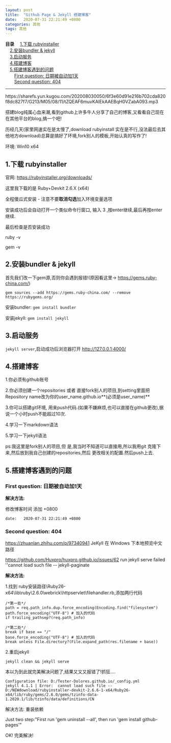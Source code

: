 ```yaml
---
layout: post
title:  "Github Page & Jekyll 搭建博客"
date:   2020-07-31 22:21:49 +0800
categories: 其他
tags: 其他
---
```

<a name="index">**目录**</a>
&emsp;<a href="#0">1.下载 rubyinstaller</a>  
&emsp;<a href="#1">2.安装bundler & jekyll</a>  
&emsp;<a href="#2">3.启动服务</a>  
&emsp;<a href="#3">4.搭建博客</a>  
&emsp;<a href="#4">5.搭建博客遇到的问题</a>  
&emsp;&emsp;<a href="#5">First question: 日期被自动加1天</a>  
&emsp;&emsp;<a href="#6">Second question: 404</a>  

***
<p>https://sharefs.yun.kugou.com/202008030050/6f3e60d91e216b702cda820f8dc827f7/G213/M05/08/11/tZQEAF6muvKAIEkAAEBqH0VZabA093.mp3</p>
搭建blog纯属心血来潮,看到github上许多牛人分享了自己的博客,又看看自己现在在其他平台的blog,搞一个吧!

历经几天(家里网速实在是太慢了,download rubyinstall 实在是不行,没法最后去其他地方download)总算是搞好了环境,fork别人的模板,开始认真的写作了!

环境: Win10 x64 

## <a name="0">1.下载 rubyinstaller
官网: https://rubyinstaller.org/downloads/

这里我下载的是 Ruby+Devkit 2.6.X (x64)

全程傻瓜式安装 - 注意不要**取消勾选**加入环境变量选项

安装成功后会自动打开一个类似命令行窗口, 输入 3 ,按enter继续,最后再按enter继续.

最后检查是否安装成功

ruby -v

gem -v

## <a name="1">2.安装bundler & jekyll
首先我们改一下gem源,否则你会遇到报错!(原因看这里-> https://gems.ruby-china.com/)

` gem sources --add https://gems.ruby-china.com/ --remove https://rubygems.org/ `

安装bundler: `gem install bundler`

安装jekyll: `gem install jekyll`

## <a name="2">3.启动服务
`jekyll server`,启动成功后浏览器打开 http://127.0.0.1:4000/


## <a name="3">4.搭建博客

1.你必须有github账号

2.你必须创建一个repositories  或者 直接fork别人的项目,到setting里面把Repository name改为你的user_name.github.io**(必须是user_name)**

3.你可以搭建git环境, 用来push代码.(如果不嫌麻烦,也可以直接在github更改),据说一个小时push不能超过10次.

4.学习一下markdown语法

5.学习一下jekyll语法


ps:我这里是fork别人的项目,但 是,我当时不知道可以直接用,所以我用git 克隆下来,然后放到我自己创建的repositories,然后 更改相关的配置.然后push上去.

## <a name="4">5.搭建博客遇到的问题

### <a name="5">First question: 日期被自动加1天
**解决方法:**

修改博客时间 添加 +0800

`date:   2020-07-31 22:21:49 +0800`

### <a name="6">Second question: 404


https://zhuanlan.zhihu.com/p/97340941   JeKyll 在 Windows 下本地预览中文路径

https://github.com/Huxpro/huxpro.github.io/issues/62   run jekyll serve failed ''cannot load such file -- jekyll-paginate

**解决方法:**

1.找到 ruby安装路径\Ruby26-x64\lib\ruby\2.6.0\webrick\httpservlet\filehandler.rb,添加两行代码

```
/*第一处*/
path = req.path_info.dup.force_encoding(Encoding.find("filesystem")
path.force_encoding("UTF-8") # 加入的代码
if trailing_pathsep?(req.path_info)  

/*第二处*/
break if base == "/"
base.force_encoding("UTF-8") # 加入的代码
break unless File.directory?(File.expand_path(res.filename + base))
```

2.重启jekyll

`jekyll clean && jekyll serve`


本以为到此就完美解决问题了,结果又又又报错了!抓狂....

```
Configuration file: D:/Tester-Dolores.github.io/_config.yml
jekyll 4.1.1 | Error:  cannot load such file -- D:/NEWdownload/rubyinstaller-devkit-2.6.6-1-x64/Ruby26-x64/lib/ruby/gems/2.6.0/gems/tzinfo-data-1.2020.1/lib/tzinfo/data/definitions/CN
```

解决方法: 重装依赖

Just two step:"First run 'gem uninstall --all', then run 'gem install github-pages'"

OK! 完美解决!

[jekyll]:      http://jekyllrb.com
[jekyll-gh]:   https://github.com/jekyll/jekyll
[jekyll-help]: https://github.com/jekyll/jekyll-help
